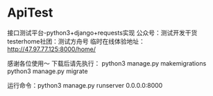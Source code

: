 # ApiTest
接口测试平台-python3+django+requests实现  公众号：测试开发干货   testerhome社团：测试方舟号
临时在线体验地址：http://47.97.77.125:8000/home/

感谢各位使用～ 
下载后请先执行：
python3 manage.py makemigrations
python3 manage.py migrate

运行命令：python3 manage.py runserver 0.0.0.0:8000
